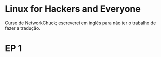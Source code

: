 # Linux for Hackers and Everyone
Curso de NetworkChuck; escreverei em inglês para não ter o trabalho de fazer a tradução.

# EP 1
### 
### 
### 
### 
### 
